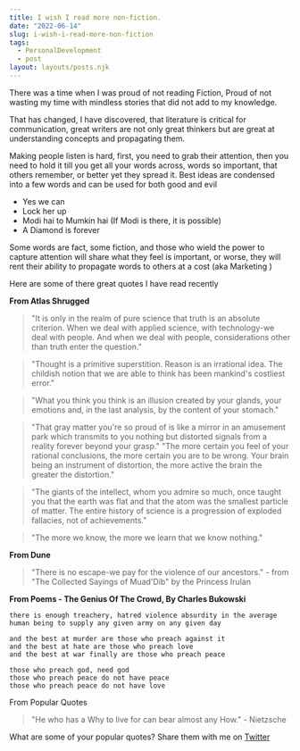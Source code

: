 ```yaml
---
title: I wish I read more non-fiction.
date: "2022-06-14"
slug: i-wish-i-read-more-non-fiction
tags: 
  - PersonalDevelopment
  - post
layout: layouts/posts.njk
---
```


There was a time when I was proud of not reading Fiction, Proud of not wasting my time with mindless stories that did not add to my knowledge. 

That has changed, I have discovered, that literature is critical for communication, great writers are not only great thinkers but are great at understanding concepts and propagating them.

Making people listen is hard, first, you need to grab their attention, then you need to hold it till you get all your words across, words so important, that others remember, or better yet they spread it. Best ideas are condensed into a few words and can be used for both good and evil 

- Yes we can
- Lock her up
- Modi hai to Mumkin hai (If Modi is there, it is possible)
- A Diamond is forever 

Some words are fact, some fiction, and those who wield the power to capture attention will share what they feel is important, or worse, they will rent their ability to propagate words to others at a cost (aka Marketing )

Here are some of there great quotes I have read recently

**From Atlas Shrugged**
> "It is only in the realm of pure science that truth is an absolute criterion. When we deal with applied science, with technology-we deal with people. And when we deal with people, considerations other than truth enter the question." 

> "Thought is a primitive superstition. Reason is an irrational idea. The childish notion that we are able to think has been mankind's costliest error."

> "What you think you think is an illusion created by your glands, your emotions and, in the last analysis, by the content of your stomach."

> "That gray matter you're so proud of is like a mirror in an amusement park which transmits to you nothing but distorted signals from a reality forever beyond your grasp." "The more certain you feel of your rational conclusions, the more certain you are to be wrong. Your brain being an instrument of distortion, the more active the brain the greater the distortion."

> "The giants of the intellect, whom you admire so much, once taught you that the earth was flat and that the atom was the smallest particle of matter. The entire history of science is a progression of exploded fallacies, not of achievements."

> "The more we know, the more we learn that we know nothing."

**From Dune**
> "There is no escape-we pay for the violence of our ancestors." - from "The Collected Sayings of Muad'Dib" by the Princess Irulan

**From Poems - The Genius Of The Crowd, By Charles Bukowski**  

``` 
there is enough treachery, hatred violence absurdity in the average 
human being to supply any given army on any given day 

and the best at murder are those who preach against it 
and the best at hate are those who preach love 
and the best at war finally are those who preach peace 

those who preach god, need god 
those who preach peace do not have peace 
those who preach peace do not have love 
```

From Popular Quotes
> "He who has a Why to live for can bear almost any How."  - Nietzsche

What are some of your popular quotes? Share them with me on [Twitter](https://twitter.com/ravivyas84)
